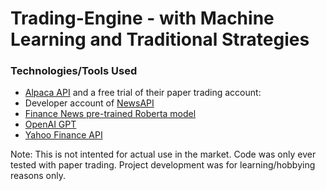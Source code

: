 # Trading-Engine - with Machine Learning and Traditional Strategies

### Technologies/Tools Used
- [Alpaca API](https://alpaca.markets/) and a free trial of their paper trading account:
- Developer account of [NewsAPI](https://newsapi.org/)
- [Finance News pre-trained Roberta model](https://huggingface.co/mrm8488/distilroberta-finetuned-financial-news-sentiment-analysis)
- [OpenAI GPT](https://platform.openai.com/docs/guides/gpt)
- [Yahoo Finance API](https://developer.yahoo.com/api/)

Note: This is not intented for actual use in the market. Code was only ever tested with paper trading. Project development was for learning/hobbying reasons only.

